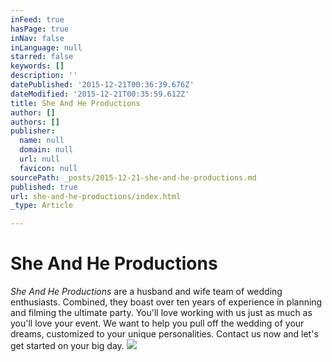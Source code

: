 ```yaml
---
inFeed: true
hasPage: true
inNav: false
inLanguage: null
starred: false
keywords: []
description: ''
datePublished: '2015-12-21T00:36:39.676Z'
dateModified: '2015-12-21T00:35:59.612Z'
title: She And He Productions
author: []
authors: []
publisher:
  name: null
  domain: null
  url: null
  favicon: null
sourcePath: _posts/2015-12-21-she-and-he-productions.md
published: true
url: she-and-he-productions/index.html
_type: Article

---
```

# She And He Productions

_She And He Productions_ are a husband
and wife team of wedding enthusiasts.
Combined, they boast over ten years of
experience in planning and filming the
ultimate party. You'll love working with
us just as much as you'll love your event.
We want to help you pull off the wedding
of your dreams, customized to your
unique personalities. Contact us now
and let's get started on your big day.
![](https://the-grid-user-content.s3-us-west-2.amazonaws.com/83452f28-9acf-49c6-b3a6-d0e19e5bedf9.jpg)